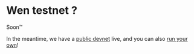 # Wen testnet ?

Soon&trade;

In the meantime, we have a [public devnet](getting-started/connect-to-devnet.md) live, and you can also [run your own](getting-started/hyled-install-instructions.md)!
